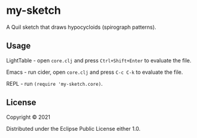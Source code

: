 # my-sketch

A Quil sketch that draws hypocycloids (spirograph patterns).

## Usage

LightTable - open `core.clj` and press `Ctrl+Shift+Enter` to evaluate the file.

Emacs - run cider, open `core.clj` and press `C-c C-k` to evaluate the file.

REPL - run `(require 'my-sketch.core)`.

## License

Copyright © 2021

Distributed under the Eclipse Public License either 1.0.
